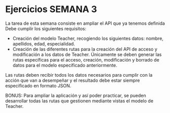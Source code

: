 # Ejercicios SEMANA 3

La tarea de esta semana consiste en ampliar el API que ya tenemos definida
Debe cumplir los siguientes requisitos:

- Creación del modelo Teacher, recogiendo los siguientes datos: nombre, apellidos, edad,
especialidad.
- Creación de las diferentes rutas para la creación del API de acceso y modificación a los datos
de Teacher. Únicamente se deben generar las rutas específicas para el acceso, creación,
modificación y borrado de datos para el modelo especificado anteriormente.

Las rutas deben recibir todos los datos necesarios para cumplir con la acción que van a desempeñar y el resultado
debe estar siempre especificado en formato JSON.

BONUS: Para ampliar la aplicación y así poder practicar, se pueden desarrollar todas las rutas que gestionen
mediante vistas el modelo de Teacher.